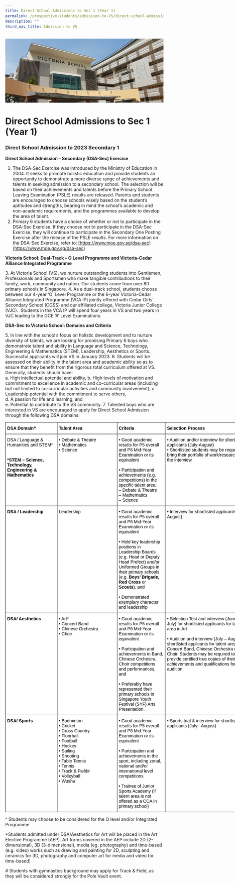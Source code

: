 ```yaml
---
title: Direct School Admissions to Sec 1 (Year 1)
permalink: /prospective-students/admission-to-VS/direct-school-admissions-to-sec-1-year-1/
description: ""
third_nav_title: Admission to VS
---
```

![](/images/admissions_header_photo.jpg)

# **Direct School Admissions to Sec 1 (Year 1)**

### Direct School Admission to 2023 Secondary 1

**Direct School Admission – Secondary (DSA-Sec) Exercise**

1.  The DSA-Sec Exercise was introduced by the Ministry of Education in 2004. It seeks to promote holistic education and provide students an opportunity to demonstrate a more diverse range of achievements and talents in seeking admission to a secondary school. The selection will be based on their achievements and talents before the Primary School Leaving Examination (PSLE) results are released. Parents and students are encouraged to choose schools wisely based on the student’s aptitudes and strengths, bearing in mind the school’s academic and non-academic requirements, and the programmes available to develop the area of talent.
2.  Primary 6 students have a choice of whether or not to participate in the DSA-Sec Exercise. If they choose not to participate in the DSA-Sec Exercise, they will continue to participate in the Secondary One Posting Exercise after the release of the PSLE results. For more information on the DSA-Sec Exercise, refer to: [https://www.moe.gov.sg/dsa-sec](https://www.moe.gov.sg/dsa-sec)

**Victoria School: Dual-Track – O Level Programme and Victoria-Cedar Alliance Integrated Programme**

3\.  At Victoria School (VS), we nurture outstanding students into Gentlemen, Professionals and Sportsmen who make tangible contributions to their family, work, community and nation. Our students come from over 80 primary schools in Singapore.
4\.  As a dual-track school, students choose between our 4-year ‘O’ Level Programme or the 6-year Victoria-Cedar Alliance Integrated Programme (VCA IP) jointly offered with Cedar Girls’ Secondary School (CGSS) and our affiliated college, Victoria Junior College (VJC).  Students in the VCA IP will spend four years in VS and two years in VJC leading to the GCE ‘A’ Level Examinations.

**DSA-Sec to Victoria School: Domains and Criteria**

5\.  In line with the school’s focus on holistic development and to nurture diversity of talents, we are looking for promising Primary 6 boys who demonstrate talent and ability in Language and Science, Technology, Engineering & Mathematics (STEM), Leadership, Aesthetics or Sports. Successful applicants will join VS in January 2023.
6\.  Students will be assessed on their ability in the talent area and academic ability so as to ensure that they benefit from the rigorous total curriculum offered at VS. Generally, students should have:   
    a.  High intellectual potential and ability,
		b.  High levels of motivation and commitment to excellence in academic and co-curricular areas (including but not limited to co-curricular activities and community involvement),
    c.  Leadership potential with the commitment to serve others,       
		d.  A passion for life and learning, and   
    e.  Potential to contribute to the VS community.
7\.  Talented boys who are interested in VS are encouraged to apply for Direct School Admission through the following DSA domains:





<table style="border-collapse:collapse;border-spacing:0;table-layout: fixed; width: 785px" class="tg"><colgroup><col style="width: 165px"><col style="width: 191px"><col style="width: 154px"><col style="width: 275px"></colgroup><thead><tr><th style="background-color:#FFF;border-color:#000000;border-style:solid;border-width:1px;color:#000000;font-family:Arial, sans-serif;font-size:14px;font-weight:bold;overflow:hidden;padding:10px 5px;text-align:left;vertical-align:top;word-break:normal">DSA Domain^</th><th style="background-color:#FFF;border-color:#000000;border-style:solid;border-width:1px;color:#000000;font-family:Arial, sans-serif;font-size:14px;font-weight:bold;overflow:hidden;padding:10px 5px;text-align:left;vertical-align:top;word-break:normal">Talent Area</th><th style="background-color:#FFF;border-color:#000000;border-style:solid;border-width:1px;color:#000000;font-family:Arial, sans-serif;font-size:14px;font-weight:bold;overflow:hidden;padding:10px 5px;text-align:left;vertical-align:top;word-break:normal">Criteria</th><th style="background-color:#FFF;border-color:black;border-style:solid;border-width:1px;color:#000000;font-family:Arial, sans-serif;font-size:14px;font-weight:bold;overflow:hidden;padding:10px 5px;text-align:left;vertical-align:top;word-break:normal">Selection Process</th></tr></thead><tbody><tr><td style="background-color:#FFF;border-color:#000000;border-style:solid;border-width:1px;color:#000000;font-family:Arial, sans-serif;font-size:14px;overflow:hidden;padding:10px 5px;text-align:left;vertical-align:top;word-break:normal">DSA / Language &amp; Humanities and STEM*<br><br> <br><span style="font-weight:bold">*STEM – Science, Technology, Engineering &amp; Mathematics</span></td><td style="background-color:#FFF;border-color:#000000;border-style:solid;border-width:1px;color:#000000;font-family:Arial, sans-serif;font-size:14px;overflow:hidden;padding:10px 5px;text-align:left;vertical-align:top;word-break:normal">• Debate &amp; Theatre<br>• Mathematics<br>• Science</td><td style="background-color:#FFF;border-color:#000000;border-style:solid;border-width:1px;color:#000000;font-family:Arial, sans-serif;font-size:14px;overflow:hidden;padding:10px 5px;text-align:left;vertical-align:top;word-break:normal">• Good academic results for P5 overall and P6 Mid-Year Examination or its equivalent<br><br>• Participation and achievements (e.g. competitions) in the specific talent area:<br>– Debate &amp; Theatre<br>– Mathematics<br>– Science</td><td style="background-color:#FFF;border-color:black;border-style:solid;border-width:1px;color:#000000;font-family:Arial, sans-serif;font-size:14px;overflow:hidden;padding:10px 5px;text-align:left;vertical-align:top;word-break:normal">• Audition and/or interview for shortlisted applicants (July-August)<br>• Shortlisted students may be requested to bring their portfolio of work/research for the interview</td></tr><tr><td style="background-color:#FFF;border-color:black;border-style:solid;border-width:1px;color:#000000;font-family:Arial, sans-serif;font-size:14px;font-weight:bold;overflow:hidden;padding:10px 5px;text-align:left;vertical-align:top;word-break:normal"><span style="font-weight:bold">DSA / Leadership</span><br><br><span style="font-weight:bold"> </span></td><td style="background-color:#FFF;border-color:black;border-style:solid;border-width:1px;color:#000000;font-family:Arial, sans-serif;font-size:14px;overflow:hidden;padding:10px 5px;text-align:left;vertical-align:top;word-break:normal">Leadership</td><td style="background-color:#FFF;border-color:black;border-style:solid;border-width:1px;color:#000000;font-family:Arial, sans-serif;font-size:14px;overflow:hidden;padding:10px 5px;text-align:left;vertical-align:top;word-break:normal">• Good academic results for P5 overall and P6 Mid-Year Examination or its equivalent<br><br>• Hold key leadership positions in Leadership Boards (e.g. Head or Deputy Head Prefect) and/or Uniformed Groups in their primary schools (e.g. <span style="font-weight:bold">Boys’ Brigade, Red Cross </span>or <span style="font-weight:bold">Scouts</span>), and<br><br>• Demonstrated exemplary character and leadership</td><td style="background-color:#FFF;border-color:black;border-style:solid;border-width:1px;color:#000000;font-family:Arial, sans-serif;font-size:14px;overflow:hidden;padding:10px 5px;text-align:left;vertical-align:top;word-break:normal">• Interview for shortlisted applicants (July-August)</td></tr><tr><td style="background-color:#FFF;border-color:black;border-style:solid;border-width:1px;color:#000000;font-family:Arial, sans-serif;font-size:14px;font-weight:bold;overflow:hidden;padding:10px 5px;text-align:left;vertical-align:top;word-break:normal"><span style="font-weight:bold">DSA/ Aesthetics   </span></td><td style="background-color:#FFF;border-color:black;border-style:solid;border-width:1px;color:#000000;font-family:Arial, sans-serif;font-size:14px;overflow:hidden;padding:10px 5px;text-align:left;vertical-align:top;word-break:normal">• Art*<br>• Concert Band<br>• Chinese Orchestra<br>• Choir<br> </td><td style="background-color:#FFF;border-color:black;border-style:solid;border-width:1px;color:#000000;font-family:Arial, sans-serif;font-size:14px;overflow:hidden;padding:10px 5px;text-align:left;vertical-align:top;word-break:normal">• Good academic results for P5 overall and P6 Mid-Year Examination or its equivalent<br><br>• Participation and achievements in Band, Chinese Orchestra, Choir competitions and performances, and<br><br>• Preferably have represented their primary schools in Singapore Youth Festival (SYF) Arts Presentation.<br> </td><td style="background-color:#FFF;border-color:black;border-style:solid;border-width:1px;color:#000000;font-family:Arial, sans-serif;font-size:14px;overflow:hidden;padding:10px 5px;text-align:left;vertical-align:top;word-break:normal">• Selection Test and interview (June – July) for shortlisted applicants for talent area in Art<br><br>• Audition and interview (July – August) for shortlisted applicants for talent areas in Concert Band, Chinese Orchestra or Choir. Students may be required to provide certified true copies of their music achievements and qualifications for the audition</td></tr><tr><td style="background-color:#FFF;border-color:black;border-style:solid;border-width:1px;color:#000000;font-family:Arial, sans-serif;font-size:14px;font-weight:bold;overflow:hidden;padding:10px 5px;text-align:left;vertical-align:top;word-break:normal"><span style="font-weight:bold">DSA/ Sports</span><br><br><span style="font-weight:bold"> </span></td><td style="background-color:#FFF;border-color:black;border-style:solid;border-width:1px;color:#000000;font-family:Arial, sans-serif;font-size:14px;overflow:hidden;padding:10px 5px;text-align:left;vertical-align:top;word-break:normal">• Badminton<br>• Cricket<br>• Cross Country<br>• Floorball<br>• Football<br>• Hockey<br>• Sailing<br>• Shooting<br>• Table Tennis<br>• Tennis<br>• Track &amp; Field#<br>• Volleyball<br>• Wushu</td><td style="background-color:#FFF;border-color:black;border-style:solid;border-width:1px;color:#000000;font-family:Arial, sans-serif;font-size:14px;overflow:hidden;padding:10px 5px;text-align:left;vertical-align:top;word-break:normal">• Good academic results for P5 overall and P6 Mid-Year Examination or its equivalent<br><br>• Participation and achievements in the sport, including zonal, national and/or international level competitions<br><br>• Trainee of Junior Sports Academy (if talent area is not offered as a CCA in primary school)</td><td style="background-color:#FFF;border-color:black;border-style:solid;border-width:1px;color:#000000;font-family:Arial, sans-serif;font-size:14px;overflow:hidden;padding:10px 5px;text-align:left;vertical-align:top;word-break:normal">• Sports trial &amp; interview for shortlisted applicants (July - August)</td></tr></tbody></table>
^ Students may choose to be considered for the O level and/or Integrated Programme

\*Students admitted under DSA/Aesthetics for Art will be placed in the Art Elective Programme (AEP). Art forms covered in the AEP include 2D (2-dimensional), 3D (3-dimensional), media (eg. photography) and time-based (e.g. video) works such as drawing and painting for 2D, sculpting and ceramics for 3D, photography and computer art for media and video for time-based\]

\# Students with gymnastics background may apply for Track & Field, as they will be considered strongly for the Pole Vault event.